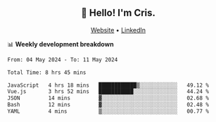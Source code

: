
<h2 align="center">👋 Hello! I'm Cris.</h2>
<p align="center">
  <a href="https://www.criscunas.dev">Website</a> •
  <a href="https://www.linkedin.com/in/cristophercunas/">LinkedIn</a> 
</p>


📊 **Weekly development breakdown**
<!--START_SECTION:waka-->

```txt
From: 04 May 2024 - To: 11 May 2024

Total Time: 8 hrs 45 mins

JavaScript   4 hrs 18 mins   ████████████▒░░░░░░░░░░░░   49.12 %
Vue.js       3 hrs 52 mins   ███████████░░░░░░░░░░░░░░   44.24 %
JSON         14 mins         ▓░░░░░░░░░░░░░░░░░░░░░░░░   02.68 %
Bash         12 mins         ▓░░░░░░░░░░░░░░░░░░░░░░░░   02.48 %
YAML         4 mins          ▒░░░░░░░░░░░░░░░░░░░░░░░░   00.77 %
```

<!--END_SECTION:waka-->
